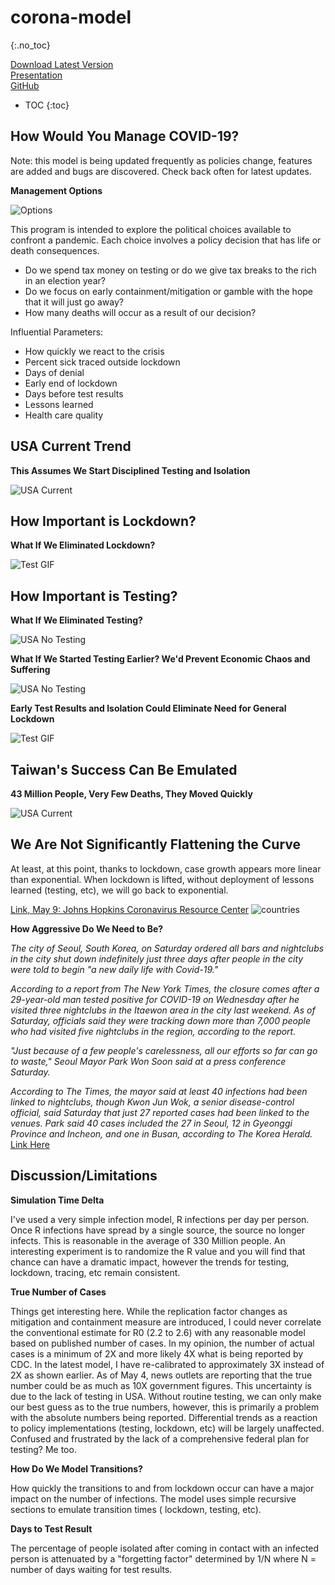 # corona-model
{:.no_toc} 

[Download Latest Version](https://github.com/corona-python/corona-model/releases)  
[Presentation](https://github.com/corona-python/corona-model/blob/master/corona.pdf)  
[GitHub](https://github.com/corona-python/corona-model)  

* TOC
{:toc}

## How Would You Manage COVID-19?
Note: this model is being updated frequently as policies change, features are added and bugs are discovered. 
Check back often for latest updates.

**Management Options**

![Options](https://raw.githubusercontent.com/wiki/corona-python/corona-model/images/options.PNG)

This program is intended to explore the political choices available to confront a pandemic.
Each choice involves a policy decision that has life or death consequences. 
- Do we spend tax money on testing or do we give tax breaks to the rich in an election year?
- Do we focus on early containment/mitigation or gamble with the hope that it will just go away?
- How many deaths will occur as a result of our decision?

Influential Parameters:
- How quickly we react to the crisis
- Percent sick traced outside lockdown
- Days of denial
- Early end of lockdown
- Days before test results
- Lessons learned
- Health care quality

## USA Current Trend
**This Assumes We Start Disciplined Testing and Isolation**

![USA Current](https://raw.githubusercontent.com/wiki/corona-python/corona-model/images/usa.png)

## How Important is Lockdown?
**What If We Eliminated Lockdown?**

![Test GIF](https://raw.githubusercontent.com/wiki/corona-python/corona-model/images/output_cLmFbh.gif)

## How Important is Testing?
**What If We Eliminated Testing?**

![USA No Testing](https://raw.githubusercontent.com/wiki/corona-python/corona-model/images/no_testing.png)

**What If We Started Testing Earlier? We'd Prevent Economic Chaos and Suffering**

![USA No Testing](https://raw.githubusercontent.com/wiki/corona-python/corona-model/images/test_early.png)

**Early Test Results and Isolation Could Eliminate Need for General Lockdown**

![Test GIF](https://raw.githubusercontent.com/wiki/corona-python/corona-model/images/output_7y4R8d.gif)

## Taiwan's Success Can Be Emulated
**43 Million People, Very Few Deaths, They Moved Quickly**

![USA Current](https://raw.githubusercontent.com/wiki/corona-python/corona-model/images/taiwan_flat.png)
 
## We Are Not Significantly Flattening the Curve
At least, at this point, thanks to lockdown, case growth appears more linear than exponential. When lockdown is lifted, without deployment of lessons learned (testing, etc), we will go back to exponential.

[Link, May 9: Johns Hopkins Coronavirus Resource Center](https://coronavirus.jhu.edu/data/cumulative-cases)
![countries](https://raw.githubusercontent.com/wiki/corona-python/corona-model/images/countries_may9.png)

**How Aggressive Do We Need to Be?**

_The city of Seoul, South Korea, on Saturday ordered all bars and nightclubs in the city shut down indefinitely just three days after people in the city were told to begin "a new daily life with Covid-19."_

_According to a report from The New York Times, the closure comes after a 29-year-old man tested positive for COVID-19 on Wednesday after he visited three nightclubs in the Itaewon area in the city last weekend. As of Saturday, officials said they were tracking down more than 7,000 people who had visited five nightclubs in the region, according to the report._

_"Just because of a few people's carelessness, all our efforts so far can go to waste," Seoul Mayor Park Won Soon said at a press conference Saturday._

_According to The Times, the mayor said at least 40 infections had been linked to nightclubs, though Kwon Jun Wok, a senior disease-control official, said Saturday that just 27 reported cases had been linked to the venues.
Park said 40 cases included the 27 in Seoul, 12 in Gyeonggi Province and Incheon, and one in Busan, according to The Korea Herald._
[Link Here](https://www.businessinsider.com/seoul-bars-and-clubs-closed-after-covid-19-cases-linked-2020-5)

## Discussion/Limitations
**Simulation Time Delta**

I've used a very simple infection model, R infections per day per person. Once R infections have spread by a single source, 
the source no longer infects. This is reasonable in the average of 330 Million people. An interesting experiment is to 
randomize the R value and you will find that chance can have a dramatic impact, however the trends for testing, 
lockdown, tracing, etc remain consistent.

**True Number of Cases**

Things get interesting here. While the replication factor changes as mitigation and containment measure are introduced, 
I could never correlate the conventional estimate for R0 (2.2 to 2.6) with any reasonable model based on published number of cases. 
In my opinion, the number of actual cases is a minimum of 2X and more likely 4X what is being reported by CDC. In the latest model, I have re-calibrated  to approximately 3X instead of 2X as shown earlier. As of May 4, news outlets are reporting that the true number could be as much as 10X government figures. This uncertainty is due to the lack of testing in USA. Without routine testing, we can only make our best guess as to the true numbers, however, this is primarily a problem with the absolute numbers being reported. Differential trends as a reaction to policy implementations (testing, lockdown, etc) will be largely unaffected. Confused and frustrated by the lack of a comprehensive federal plan for testing? Me too.

**How Do We Model Transitions?**

How quickly the transitions to and from lockdown occur can have a major impact on the number of infections. The model uses simple recursive sections to emulate transition times ( lockdown, testing, etc).

**Days to Test Result**

The percentage of people isolated after coming in contact with an infected person is attenuated by a "forgetting factor" determined by 1/N where N = number of days waiting for test results. 
